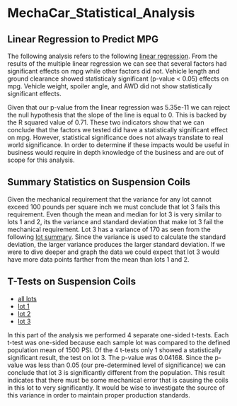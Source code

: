 # MechaCar_Statistical_Analysis

## Linear Regression to Predict MPG
The following analysis refers to the following [linear regression](https://github.com/kowiak89/MechaCar_Statistical_Analysis/blob/main/MC_linear_regression_results.png).
From the results of the multiple linear regression we can see that several factors had significant effects on mpg while other factors did not.  Vehicle length and ground clearance showed statisticaly significant (p-value < 0.05) effects on mpg.  Vehicle weight, spoiler angle, and AWD did not show statistically significant effects.

Given that our p-value from the linear regression was 5.35e-11 we can reject the null hypothesis that the slope of the line is equal to 0.  This is backed by the R squared value of 0.71.  These two indicators show that we can conclude that the factors we tested did have a statistically significant effect on mpg.  However, statistical significance does not always translate to real world significance.  In order to determine if these impacts would be useful in business would require in depth knowledge of the business and are out of scope for this analysis.

## Summary Statistics on Suspension Coils
Given the mechanical requirement that the variance for any lot cannot exceed 100 pounds per square inch we must conclude that lot 3 fails this requirement.  Even though the mean and median for lot 3 is very similar to lots 1 and 2, its the variance and standard deviation that make lot 3 fail the mechanical requirement.  Lot 3 has a variance of 170 as seen from the following [lot summary](https://github.com/kowiak89/MechaCar_Statistical_Analysis/blob/main/Variance_results.png).  Since the variance is used to calculate the standard deviation, the larger variance produces the larger standard deviation.  If we were to dive deeper and graph the data we could expect that lot 3 would have more data points farther from the mean than lots 1 and 2.

## T-Tests on Suspension Coils
* [all lots](https://github.com/kowiak89/MechaCar_Statistical_Analysis/blob/main/all_lots_ttest.png)
* [lot 1](https://github.com/kowiak89/MechaCar_Statistical_Analysis/blob/main/lot1_ttest.png)
* [lot 2](https://github.com/kowiak89/MechaCar_Statistical_Analysis/blob/main/lot2_ttest.png)
* [lot 3](https://github.com/kowiak89/MechaCar_Statistical_Analysis/blob/main/lot3_ttest.png)

In this part of the analysis we performed 4 separate one-sided t-tests.  Each t-test was one-sided because each sample lot was compared to the defined population mean of 1500 PSI.  Of the 4 t-tests only 1 showed a statistically significant result, the test on lot 3.  The p-value was 0.04168.  Since the p-value was less than 0.05 (our pre-determined level of significance) we can conclude that lot 3 is significantly different from the population.  This result indicates that there must be some mechanical error that is causing the coils in this lot to very significantly.  It would be wise to investigate the source of this variance in order to maintain proper production standards.
